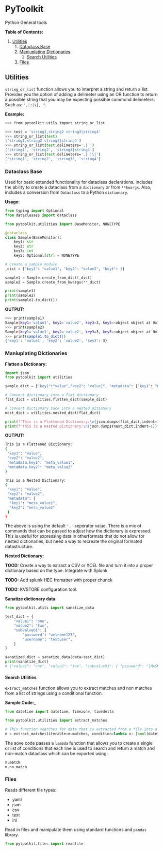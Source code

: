 # PyToolkit

Python General tools

**Table of Contents:**
1. [Utilities](#utilities)
   1. [Dataclass Base](#dataclass-base)
   2. [Maniuplating Dictionaries](#maniuplating-dictionaries)
      1. [Search Utilities](#search-utilities)
   3. [Files](#files)


## Utilities

`string_or_list` function allows you to interpret a string and return a list. Provides you the option of adding a delimeter using an OR function to return a possible string that you may be expecting possible commond delimeters. Such as: `",|:|\|, "`.

__Example:__

```bash
>>> from pytoolkit.utils import string_or_list

>>> test = 'string1,string2 string3|string4'
>>> string_or_list(test)
['string1,string2 string3|string4']
>>> string_or_list(test,delimeters=',| ')
['string1', 'string2', 'string3|string4']
>>> string_or_list(test,delimeters=',| |\|')
['string1', 'string2', 'string3', 'string4']
```

### Dataclass Base

Used for basic extended functionality for dataclass declerations. Includes the ability to create a dataclass from a ``dictionary`` or from ``**kwargs``. Also, includes a conversion from ``Dataclass`` to a Python ``dictionary``.

__Usage:__

```python
from typing import Optional
from dataclasses import dataclass

from pytoolkit.utilities import BaseMonitor, NONETYPE

@dataclass
class Sample(BaseMonitor):
    key1: str
    key2: str
    key3: int
    key5: Optional[str] = NONETYPE

# create a sample module
_dict = {"key1": "value1", "key2": "value2", "key3": 3}

sample1 = Sample.create_from_dict(_dict)
sample2 = Sample.create_from_kwargs(**_dict)

print(sample1)
print(sample2)
print(sample1.to_dict())
```

__OUTPUT:__

```bash
>>> print(sample1)
Sample(key1='value1', key2='value2', key3=3, key5=<object object at 0x10c8e8b70>)
>>> print(sample2)
Sample(key1='value1', key2='value2', key3=3, key5=<object object at 0x10c8e8b70>)
>>> print(sample1.to_dict())
{'key1': 'value1', 'key2': 'value2', 'key3': 3}
```

### Maniuplating Dictionaries

__Flatten a Dictionary:__

```python
import json
from pytoolkit import utilities

sample_dict = {"key1":"value","key2": "value2", "metadata": {"key1": "meta_value1","key2":"meta_value2"}}

# Convert dictionary into a flat dictionary
flat_dict = utilities.flatten_dict(sample_dict)

# Convert dictionary back into a nested ditionary
nest_dict = utilities.nested_dict(flat_dict)

print(f"This is a Flattened Dictionary:\n{json.dumps(flat_dict,indent=1)}")
print(f"This is a Nested Dictionary:\n{json.dumps(nest_dict,indent=1)}")
```

__OUTPUT:__

```bash
This is a Flattened Dictionary:
{
 "key1": "value",
 "key2": "value2",
 "metadata.key1": "meta_value1",
 "metadata.key2": "meta_value2"
}

This is a Nested Dictionary:
{
 "key1": "value",
 "key2": "value2",
 "metadata": {
  "key1": "meta_value1",
  "key2": "meta_value2"
 }
}
```

The above is using the default `'.'` seperator value. There is a mix of commands that can be passed to adjust how the dictionary is expressed. This is useful for expressing data in otherformats that do not allow for nested dictionaries, but need a way to recreate the original formated datastructure.

__Nested Dictionary:__

__TOOD:__ Create a way to extract a CSV or XCEL file and turn it into a proper dictionary based on the type. Integrate with Splunk

__TODO:__ Add splunk HEC fromatter with proper chunck

__TODO:__ KVSTORE configuration tool.


**Sanatize dictionary data**

```python
from pytoolkit.utils import sanatize_data

test_dict = {
    "value1": "one",
    "value2": "two",
    "subvalue01": {
        "password": "welcome123",
        "username": "testuser",
    }
}

sanatized_dict = sanatize_data(data=test_dict)
print(sanatize_dict)
# {"value1": "one", "value2": "two", "subvalue01": { "password": "[MASKED]", "username": "testuser"}}
```

#### Search Utilities

`extract_matches` function allows you to extract matches and non matches from a list of strings using a conditional function.

__Sample Code:___

```python
from datetime import datetime, timezone, timedelta

from pytoolkit.utilities import extract_matches

# This function searches for data that is extracted from a file into a list and does a compare of the datetime to match values in a dataframe that are older than a certain time.
m = extract_matches(iterable=m.matches, condition=lambda x: [bool(datetime.strptime(str(x.stem).split('_', maxsplit=1)[-1],'%Y%m%dT%H%M') < datetime.now(timezone.utc) - timedelta(days=days))])

```

The aove code passes a `lambda` function that allows you to create a single or list of conditions that each line is used to search and return a match and non-match dataclass which can be exported using:

```python
m.match
m.no_match
```

### Files

Reads different file types:

* yaml
* json
* csv
* text
* ini

Read in files and manipulate them using standard functions and `pandas` library.

```python
from pytoolkit.files import readfile

```
